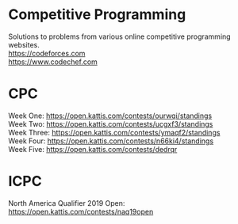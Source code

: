 # Competitive Programming
Solutions to problems from various online competitive programming websites. <br/>
https://codeforces.com <br/>
https://www.codechef.com
# CPC
Week One: https://open.kattis.com/contests/ourwqi/standings <br/>
Week Two: https://open.kattis.com/contests/ucgxf3/standings <br/>
Week Three: https://open.kattis.com/contests/ymaqf2/standings <br/>
Week Four: https://open.kattis.com/contests/n66ki4/standings <br/>
Week Five: https://open.kattis.com/contests/dedrqr
# ICPC
North America Qualifier 2019 Open: https://open.kattis.com/contests/naq19open

